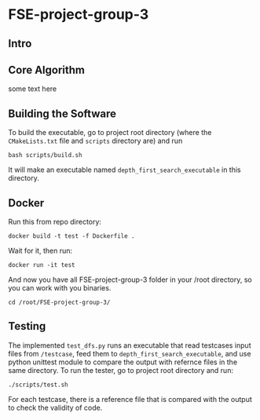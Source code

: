 # FSE-project-group-3
## Intro

## Core Algorithm
some text here

## Building the Software
To build the executable, go to project root directory 
(where the ``CMakeLists.txt`` file and ``scripts`` directory are)
and run
```
bash scripts/build.sh
```
It will make an executable named ``depth_first_search_executable`` in this directory.

## Docker
Run this from repo directory:
```shell
docker build -t test -f Dockerfile .
```
Wait for it, then run:
```shell
docker run -it test
```
And now you have all FSE-project-group-3 folder in your /root directory, so you can work with you binaries.
```shell
cd /root/FSE-project-group-3/
```

## Testing
The implemented `test_dfs.py` runs an executable that read testcases input files from `/testcase`, feed them to ``depth_first_search_executable``, and use python unittest module to compare the output with refernce files in the same directory. 
To run the tester, go to project root directory and run:
```shell
./scripts/test.sh
```
For each testcase, there is a reference file that is compared with the output to check the validity of code.
